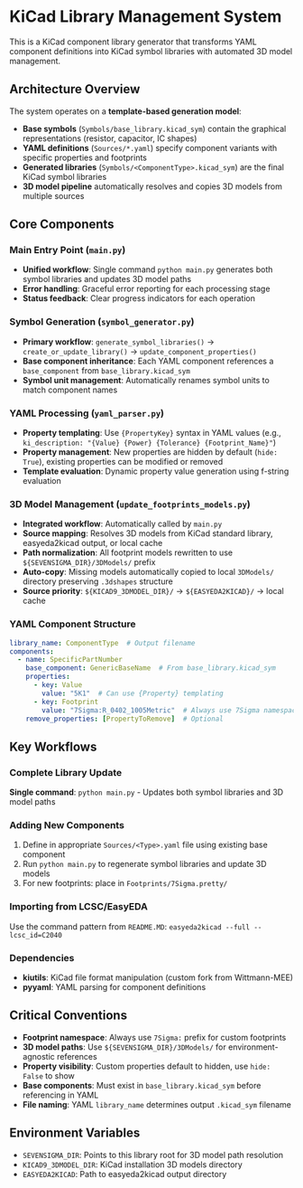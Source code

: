 # KiCad Library Management System

This is a KiCad component library generator that transforms YAML component definitions into KiCad symbol libraries with automated 3D model management.

## Architecture Overview

The system operates on a **template-based generation model**:
- **Base symbols** (`Symbols/base_library.kicad_sym`) contain the graphical representations (resistor, capacitor, IC shapes)
- **YAML definitions** (`Sources/*.yaml`) specify component variants with specific properties and footprints
- **Generated libraries** (`Symbols/<ComponentType>.kicad_sym`) are the final KiCad symbol libraries
- **3D model pipeline** automatically resolves and copies 3D models from multiple sources

## Core Components

### Main Entry Point (`main.py`)
- **Unified workflow**: Single command `python main.py` generates both symbol libraries and updates 3D model paths
- **Error handling**: Graceful error reporting for each processing stage
- **Status feedback**: Clear progress indicators for each operation

### Symbol Generation (`symbol_generator.py`)
- **Primary workflow**: `generate_symbol_libraries()` → `create_or_update_library()` → `update_component_properties()`
- **Base component inheritance**: Each YAML component references a `base_component` from `base_library.kicad_sym`
- **Symbol unit management**: Automatically renames symbol units to match component names

### YAML Processing (`yaml_parser.py`)
- **Property templating**: Use `{PropertyKey}` syntax in YAML values (e.g., `ki_description: "{Value} {Power} {Tolerance} {Footprint_Name}"`)
- **Property management**: New properties are hidden by default (`hide: True`), existing properties can be modified or removed
- **Template evaluation**: Dynamic property value generation using f-string evaluation

### 3D Model Management (`update_footprints_models.py`)
- **Integrated workflow**: Automatically called by `main.py`
- **Source mapping**: Resolves 3D models from KiCad standard library, easyeda2kicad output, or local cache
- **Path normalization**: All footprint models rewritten to use `${SEVENSIGMA_DIR}/3DModels/` prefix
- **Auto-copy**: Missing models automatically copied to local `3DModels/` directory preserving `.3dshapes` structure
- **Source priority**: `${KICAD9_3DMODEL_DIR}/` → `${EASYEDA2KICAD}/` → local cache

### YAML Component Structure
```yaml
library_name: ComponentType  # Output filename
components:
  - name: SpecificPartNumber
    base_component: GenericBaseName  # From base_library.kicad_sym
    properties:
      - key: Value
        value: "5K1"  # Can use {Property} templating
      - key: Footprint
        value: "7Sigma:R_0402_1005Metric"  # Always use 7Sigma namespace
    remove_properties: [PropertyToRemove]  # Optional
```

## Key Workflows

### Complete Library Update
**Single command**: `python main.py` - Updates both symbol libraries and 3D model paths

### Adding New Components
1. Define in appropriate `Sources/<Type>.yaml` file using existing base component
2. Run `python main.py` to regenerate symbol libraries and update 3D models
3. For new footprints: place in `Footprints/7Sigma.pretty/`

### Importing from LCSC/EasyEDA
Use the command pattern from `README.MD`: `easyeda2kicad --full --lcsc_id=C2040`

### Dependencies
- **kiutils**: KiCad file format manipulation (custom fork from Wittmann-MEE)
- **pyyaml**: YAML parsing for component definitions

## Critical Conventions

- **Footprint namespace**: Always use `7Sigma:` prefix for custom footprints
- **3D model paths**: Use `${SEVENSIGMA_DIR}/3DModels/` for environment-agnostic references  
- **Property visibility**: Custom properties default to hidden, use `hide: False` to show
- **Base components**: Must exist in `base_library.kicad_sym` before referencing in YAML
- **File naming**: YAML `library_name` determines output `.kicad_sym` filename

## Environment Variables
- `SEVENSIGMA_DIR`: Points to this library root for 3D model path resolution
- `KICAD9_3DMODEL_DIR`: KiCad installation 3D models directory
- `EASYEDA2KICAD`: Path to easyeda2kicad output directory